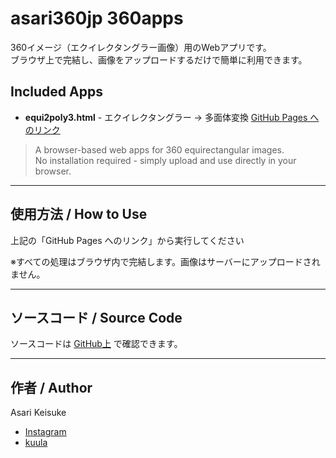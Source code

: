 # asari360jp 360apps

360イメージ（エクイレクタングラー画像）用のWebアプリです。  
ブラウザ上で完結し、画像をアップロードするだけで簡単に利用できます。

## Included Apps
- **equi2poly3.html** - エクイレクタングラー → 多面体変換 [GitHub Pages へのリンク](https://asari360jp.github.io/360apps/equi2poly3.html)

> A browser-based web apps for 360 equirectangular images.  
> No installation required - simply upload and use directly in your browser.

---

## 使用方法 / How to Use

上記の「GitHub Pages へのリンク」から実行してください

※すべての処理はブラウザ内で完結します。画像はサーバーにアップロードされません。

---

## ソースコード / Source Code

ソースコードは [GitHub上](https://github.com/asari360jp/360apps/) で確認できます。

---

## 作者 / Author

Asari Keisuke
- [Instagram](https://www.instagram.com/asari360jp/)
- [kuula](https://kuula.co/profile/asari360jp/)
